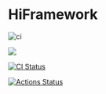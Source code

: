 # HiFramework

![ci](https://github.com/hiframework/hiframework/workflows/.github/workflows/main.yml/badge.svg)






![](https://github.com/hiramtan/hiframework/workflows/ci/badge.svg)


[![CI Status](https://github.com/hiramtan/hiframework/workflows/.github/workflows/main.yml/badge.svg)](https://github.com/hiramtan/hiframework/workflows/.github/workflows/main.yml/badge.svg)


[![Actions Status](https://github.com/hiframework/hiframework/workflows/ci/badge.svg)](https://github.com/hiframework/hiframework/actions)
